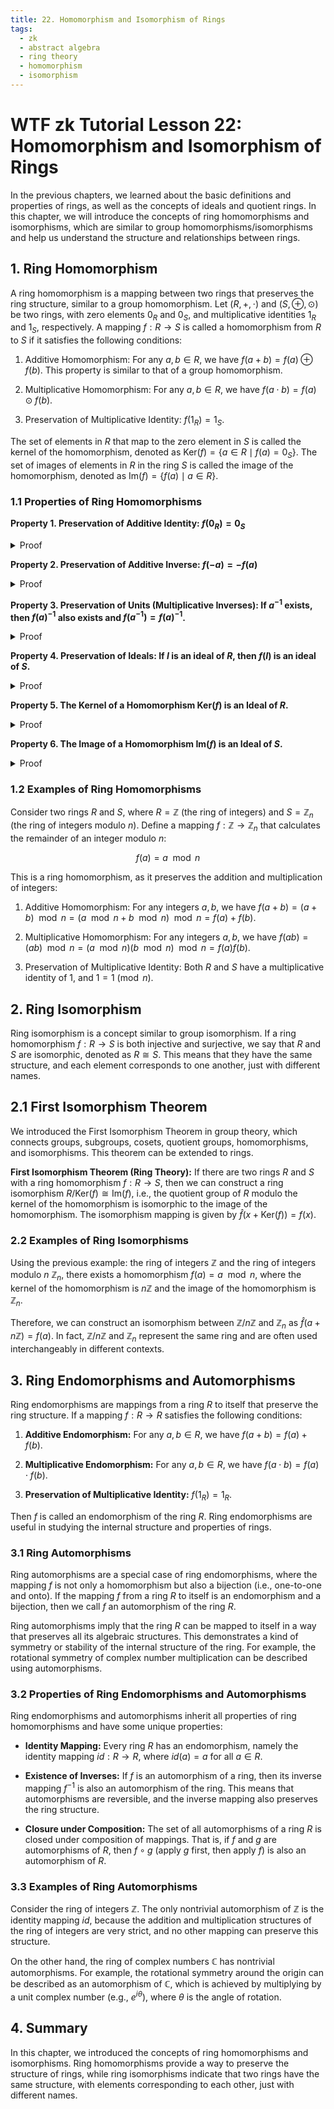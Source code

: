 ```yaml
---
title: 22. Homomorphism and Isomorphism of Rings
tags:
  - zk
  - abstract algebra
  - ring theory
  - homomorphism
  - isomorphism
---
```


# WTF zk Tutorial Lesson 22: Homomorphism and Isomorphism of Rings

In the previous chapters, we learned about the basic definitions and properties of rings, as well as the concepts of ideals and quotient rings. In this chapter, we will introduce the concepts of ring homomorphisms and isomorphisms, which are similar to group homomorphisms/isomorphisms and help us understand the structure and relationships between rings.

## 1. Ring Homomorphism

A ring homomorphism is a mapping between two rings that preserves the ring structure, similar to a group homomorphism. Let $(R, +, \cdot)$ and $(S, \oplus, \odot)$ be two rings, with zero elements $0_R$ and $0_S$, and multiplicative identities $1_R$ and $1_S$, respectively. A mapping $f: R \rightarrow S$ is called a homomorphism from $R$ to $S$ if it satisfies the following conditions:

1. Additive Homomorphism: For any $a, b \in R$, we have $f(a + b) = f(a) \oplus f(b)$. This property is similar to that of a group homomorphism.

2. Multiplicative Homomorphism: For any $a, b \in R$, we have $f(a \cdot b) = f(a) \odot f(b)$.

3. Preservation of Multiplicative Identity: $f(1_R) = 1_S$.

The set of elements in $R$ that map to the zero element in $S$ is called the kernel of the homomorphism, denoted as $\text{Ker}(f) = \{ a \in R \mid f(a) = 0_S \}$. The set of images of elements in $R$ in the ring $S$ is called the image of the homomorphism, denoted as $\text{Im}(f) = \{ f(a) \mid a \in R \}$.

### 1.1 Properties of Ring Homomorphisms

**Property 1. Preservation of Additive Identity: $f(0_R) = 0_S$** 

<details><summary>Proof</summary>

For any $a \in R$, according to the additive homomorphism, we have $f(a) = f(a + 0_R) = f(a) \oplus f(0_R)$. Therefore, $f(0_R) = 0_S$. Proof complete.

</details>

**Property 2. Preservation of Additive Inverse: $f(-a) = - f(a)$** 

<details><summary>Proof</summary>

For any $a \in R$, according to the additive homomorphism, we have $0_S = f(0_R) = f(-a + a) = f(-a)  \oplus f(a)$. Therefore, $f(a)$ and $f(-a)$ are additive inverses of each other, i.e., $f(-a) = - f(a)$. Proof complete.

</details>

**Property 3. Preservation of Units (Multiplicative Inverses): If $a^{-1}$ exists, then $f(a)^{-1}$ also exists and $f(a^{-1}) = f(a)^{-1}$.** 

<details><summary>Proof</summary>

For any $a \in R$, according to the multiplicative homomorphism, we have $f(a^{-1}) \odot f(a) = f(a^{-1}a) = f(1_R) = 1_S$. Therefore, $f(a)$ and $f(a^{-1})$ are multiplicative inverses of each other, i.e., $f(a^{-1}) = f(a)^{-1}$. Proof complete.

</details>

**Property 4. Preservation of Ideals: If $I$ is an ideal of $R$, then $f(I)$ is an ideal of $S$.** 

<details><summary>Proof</summary>

**Additive Subgroup**

For any $a, b \in I$, we have $f(a), f(b) \in f(I)$. According to the additive homomorphism, we have $f(a) - f(b) = f(a - b) \in f(I)$. Therefore, $f(I)$ is an additive subgroup of $S$.

**Multiplicative Absorption Property**

For any $a \in I$ and $b \in R$, according to the absorption property, we have $ab = a'$, where $a' \in I$. Therefore, for any $f(a) \in f(I)$ and $f(b) \in S$, according to the multiplicative homomorphism, we have $f(a)f(b) = f(ab) = f(a') \in f(I)$. Therefore, $f(I)$ satisfies the multiplicative absorption property.

Therefore, $f(I)$ is an ideal of $S$. Proof complete.

</details>

**Property 5. The Kernel of a Homomorphism $\text{Ker}(f)$ is an Ideal of $R$.** 

<details><summary>Proof</summary>

**Additive Subgroup**

For any $a, b \in \text{ker}(f)$, we have $f(a) = f(b) = 0_S$. Let's consider $a - b$, we have $f(a - b) = f(a) - f(b) = 0_S - 0_S = 0_S$. Therefore, $a - b \in \text{ker}(f)$. The kernel of a homomorphism $\text{Ker}(f)$ is an additive subgroup of $R$.

**Multiplicative Absorption Property**

For any $r \in R$ and $a \in \text{ker}(f)$, i.e., $f(a) = 0_S$. Let's consider $ra$, we have $f(ra) = f(r)f(a) = f(r) \cdot 0_S = 0_S$. Therefore, $ra$ belongs to $\text{ker}(f)$ and satisfies the multiplicative absorption property.

Therefore, the kernel of a homomorphism $\text{Ker}(f)$ is an ideal of $R$. Proof complete.

</details>

**Property 6. The Image of a Homomorphism $\text{Im}(f)$ is an Ideal of $S$.** 

<details><summary>Proof</summary>

According to the definition $\text{Im}(f) = f(R)$, and since the ring $R$ is a trivial ideal of itself, according to the preservation of ideals, the image of a homomorphism $\text{Im}(f) = f(R)$ is an ideal of the ring $S$. Proof complete.

</details>

### 1.2 Examples of Ring Homomorphisms

Consider two rings $R$ and $S$, where $R = \mathbb{Z}$ (the ring of integers) and $S = \mathbb{Z}_n$ (the ring of integers modulo $n$). Define a mapping $f: \mathbb{Z} \rightarrow \mathbb{Z}_n$ that calculates the remainder of an integer modulo $n$:

$$
f(a) = a \mod n
$$

This is a ring homomorphism, as it preserves the addition and multiplication of integers:

1. Additive Homomorphism: For any integers $a, b$, we have $f(a + b) = (a + b) \mod n = (a \mod n + b \mod n) \mod n = f(a) + f(b)$.

2. Multiplicative Homomorphism: For any integers $a, b$, we have $f(ab) = (ab) \mod n = (a \mod n)( b \mod n) \mod n = f(a)f(b)$.

3. Preservation of Multiplicative Identity: Both $R$ and $S$ have a multiplicative identity of $1$, and $1 = 1 \pmod n$.

## 2. Ring Isomorphism

Ring isomorphism is a concept similar to group isomorphism. If a ring homomorphism $f: R \rightarrow S$ is both injective and surjective, we say that $R$ and $S$ are isomorphic, denoted as $R \cong S$. This means that they have the same structure, and each element corresponds to one another, just with different names.

## 2.1 First Isomorphism Theorem

We introduced the First Isomorphism Theorem in group theory, which connects groups, subgroups, cosets, quotient groups, homomorphisms, and isomorphisms. This theorem can be extended to rings.

**First Isomorphism Theorem (Ring Theory):** If there are two rings $R$ and $S$ with a ring homomorphism $f: R \rightarrow S$, then we can construct a ring isomorphism $R/\text{Ker}(f) \cong \text{Im}(f)$, i.e., the quotient group of $R$ modulo the kernel of the homomorphism is isomorphic to the image of the homomorphism. The isomorphism mapping is given by $\hat{f}(x + \text{Ker}(f)) = f(x)$.

### 2.2 Examples of Ring Isomorphisms

Using the previous example: the ring of integers $\mathbb{Z}$ and the ring of integers modulo $n$ $\mathbb{Z}_n$, there exists a homomorphism $f(a) = a \mod n$, where the kernel of the homomorphism is $n\mathbb{Z}$ and the image of the homomorphism is $\mathbb{Z}_n$.

Therefore, we can construct an isomorphism between $\mathbb{Z}/ n\mathbb{Z}$ and $\mathbb{Z}_n$ as $\hat{f}(a + n\mathbb{Z}) = f(a)$. In fact, $\mathbb{Z}/ n\mathbb{Z}$ and $\mathbb{Z}_n$ represent the same ring and are often used interchangeably in different contexts.

## 3. Ring Endomorphisms and Automorphisms

Ring endomorphisms are mappings from a ring $R$ to itself that preserve the ring structure. If a mapping $f: R \rightarrow R$ satisfies the following conditions:

1. **Additive Endomorphism:** For any $a, b \in R$, we have $f(a + b) = f(a) + f(b)$.

2. **Multiplicative Endomorphism:** For any $a, b \in R$, we have $f(a \cdot b) = f(a) \cdot f(b)$.

3. **Preservation of Multiplicative Identity:** $f(1_R) = 1_R$.

Then $f$ is called an endomorphism of the ring $R$. Ring endomorphisms are useful in studying the internal structure and properties of rings.

### 3.1 Ring Automorphisms

Ring automorphisms are a special case of ring endomorphisms, where the mapping $f$ is not only a homomorphism but also a bijection (i.e., one-to-one and onto). If the mapping $f$ from a ring $R$ to itself is an endomorphism and a bijection, then we call $f$ an automorphism of the ring $R$.

Ring automorphisms imply that the ring $R$ can be mapped to itself in a way that preserves all its algebraic structures. This demonstrates a kind of symmetry or stability of the internal structure of the ring. For example, the rotational symmetry of complex number multiplication can be described using automorphisms.

### 3.2 Properties of Ring Endomorphisms and Automorphisms

Ring endomorphisms and automorphisms inherit all properties of ring homomorphisms and have some unique properties:

- **Identity Mapping:** Every ring $R$ has an endomorphism, namely the identity mapping $id: R \rightarrow R$, where $id(a) = a$ for all $a \in R$.

- **Existence of Inverses:** If $f$ is an automorphism of a ring, then its inverse mapping $f^{-1}$ is also an automorphism of the ring. This means that automorphisms are reversible, and the inverse mapping also preserves the ring structure.

- **Closure under Composition:** The set of all automorphisms of a ring $R$ is closed under composition of mappings. That is, if $f$ and $g$ are automorphisms of $R$, then $f \circ g$ (apply $g$ first, then apply $f$) is also an automorphism of $R$.

### 3.3 Examples of Ring Automorphisms

Consider the ring of integers $\mathbb{Z}$. The only nontrivial automorphism of $\mathbb{Z}$ is the identity mapping $id$, because the addition and multiplication structures of the ring of integers are very strict, and no other mapping can preserve this structure.

On the other hand, the ring of complex numbers $\mathbb{C}$ has nontrivial automorphisms. For example, the rotational symmetry around the origin can be described as an automorphism of $\mathbb{C}$, which is achieved by multiplying by a unit complex number (e.g., $e^{i\theta}$), where $\theta$ is the angle of rotation.

## 4. Summary

In this chapter, we introduced the concepts of ring homomorphisms and isomorphisms. Ring homomorphisms provide a way to preserve the structure of rings, while ring isomorphisms indicate that two rings have the same structure, with elements corresponding to each other, just with different names.